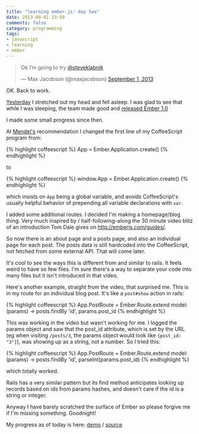 ```yaml
---
title: "learning ember.js: day two"
date: 2013-09-01 23:59
comments: false
category: programming
tags:
- javascript
- learning
- ember
---
```


<blockquote class="twitter-tweet"><p>Ok I’m going to try <a href="https://twitter.com/steveklabnik">@steveklabnik</a></p>&mdash; Max Jacobson (@maxjacobson) <a href="https://twitter.com/maxjacobson/statuses/374223697340796928">September 1, 2013</a></blockquote>

OK. Back to work.

[Yesterday][] I stretched out my head and fell asleep. I was glad to see that while I was sleeping, the team made good and [released Ember 1.0][]

[Yesterday]: http://www.hardscrabble.net/2013/learning-ember-js-day-one/
[released Ember 1.0]: http://emberjs.com/blog/2013/08/31/ember-1-0-released.html

I made some small progress since then.

At [Mendel's][] recommendation I changed the first line of my CoffeeScript program from:

{% highlight coffeescript %}
App = Ember.Application.create()
{% endhighlight %}

to

{% highlight coffeescript %}
window.App = Ember.Application.create()
{% endhighlight %}

[Mendel's]: http://mendelk.github.io/

which insists on `App` being a global variable, and avoids CoffeeScript's usually helpful behavior of prepending all variable declarations with `var`.

I added some additional routes. I decided I'm making a homepage/blog thing. Very much inspired by / half-following-along the 30 minute video blitz of an introduction Tom Dale gives on <http://emberjs.com/guides/>.

So now there is an about page and a posts page, and also an individual page for each post. The posts data is still hardcoded into the CoffeeScript, not fetched from some external API. That will come later.

It's cool to see the ways this is different from and similar to rails. It feels weird to have so few files. I'm sure there's a way to separate your code into many files but it isn't introduced in that video.

Here's another example, straight from the video, that surprised me. This is in my route for an individual blog post. It's like a `post#show` action in rails:

{% highlight coffeescript %}
App.PostRoute = Ember.Route.extend
  model: (params) ->
    posts.findBy 'id', params.post_id
{% endhighlight %}

This was working in the video but wasn't working for me. I logged the params object and saw that the post_id attribute, which is set by the URL (eg when visiting `/posts/3`, the params object would look like `{post_id: "3"}`), was showing up as a string, not a number. So I tried this:

{% highlight coffeescript %}
App.PostRoute = Ember.Route.extend
  model: (params) ->
    posts.findBy 'id', parseInt(params.post_id)
{% endhighlight %}


which totally worked.

Rails has a very similar pattern but its find method anticipates looking up records based on ids from params hashes, and doesn't care if the id is a string or integer.

Anyway I have barely scratched the surface of Ember so please forgive me if I'm missing something. Goodnight!

My progress as of today is here: [demo](http://maxjacobson.github.io/js_ember_day_two/) / [source](https://github.com/maxjacobson/js_ember_day_two)

